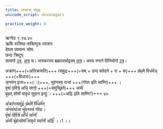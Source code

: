 ```yaml
---
title: अक्रान्त् समुद्रः
unicode_script: devanagari

practice_weight: 0
---
```


ऋग्वेदः  ९.९७.४०  
ऋषिः  वासिष्ठ-शक्तिपुत्रः पराशरः  
देवता  पवमानः सोमः  
छन्दः  त्रिष्टुप्  
सायणो [ऽत्र](https://archive.org/stream/RgVedaWithSayanasCommentaryPart4/rv_sayanabhasya_part4#page/n323/mode/2up&sa=D&ust=1542425956308000), [अत्र](http://192.155.224.66/stage/rigveda-samhita/describe/rikMandala/009.097.040) च। भास्करस्य ब्रह्मपरार्थद्वयम् [अत्र](https://archive.org/stream/taittiriya/taittiriya_aranyaka_bhaskara_02#page/n100/mode/1up)। अस्य स्नाने विनियोगो [ऽत्र](../../../misc-devas/yajuH/snAnam/)।

अक्रा॑न्+++(=अतिक्रामति)+++ त्समु॒द्रः+++(=सम् + उन्द क्लेदने + रा + क)+++ प्र॑थ॒मे विध॑र्मञ् +++(=विधाराः)+++  
ज॒नय॑न् प्र॒जा+++(ः)+++, भुव॑नस्य॒ राजा॑ +++(गोपाः इति साम्नि)+++ ।  
वृषा॑ प॒वित्रे॒ अधि॒ सानो॒ +++(=समुच्छ्रिते)+++ अव्ये॑  
बृ॒हत् सोमो॑ वावृधे सुवा॒न इन्दु॑ः +++(=अद्रिः इति साम्नि?)+++ ४०

अ꣡क्रा꣢न्त्समु꣣द्रः꣡ प्र꣢थ꣣मे꣡ वि꣢꣫धर्म꣣न्  
ज꣡न꣢य꣣न्प्र꣡जा भु꣢꣯वनस्य꣣ गो꣢पाः।  
वृ꣡षा꣢ प꣣वि꣢त्रे꣣ अ꣢धि꣣ सा꣢नो꣣  
अ꣡व्ये꣢ बृ꣣ह꣡त्सोमो꣢꣯ वावृधे स्वा꣣नो꣡ अद्रिः꣢꣯ ।।1 ।।
